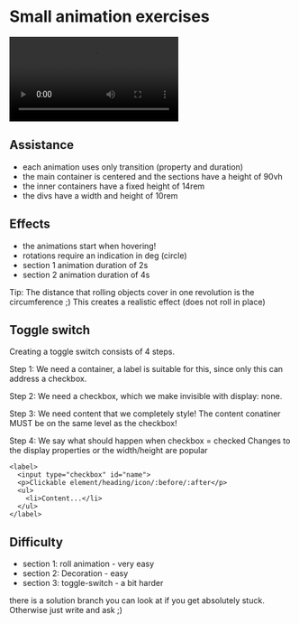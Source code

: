# Small animation exercises

<video src="preview/Animations_are_great!.mp4" controls title="Title"></video>

## Assistance

- each animation uses only transition (property and duration)
- the main container is centered and the sections have a height of 90vh
- the inner containers have a fixed height of 14rem
- the divs have a width and height of 10rem

## Effects

- the animations start when hovering!
- rotations require an indication in deg (circle)
- section 1 animation duration of 2s
- section 2 animation duration of 4s

Tip: The distance that rolling objects cover in one revolution is the circumference ;)
This creates a realistic effect (does not roll in place)

## Toggle switch

Creating a toggle switch consists of 4 steps.

Step 1:
We need a container, a label is suitable for this, since only this can address a checkbox.

Step 2:
We need a checkbox, which we make invisible with display: none.

Step 3:
We need content that we completely style!
The content conatiner MUST be on the same level as the checkbox!

Step 4:
We say what should happen when checkbox = checked
Changes to the display properties or the width/height are popular

```
<label>
  <input type="checkbox" id="name">
  <p>Clickable element/heading/icon/:before/:after</p>
  <ul>
    <li>Content...</li>
  </ul>
</label>
```

## Difficulty

- section 1: roll animation - very easy
- section 2: Decoration - easy
- section 3: toggle-switch - a bit harder

there is a solution branch you can look at if you get absolutely stuck. Otherwise just write and ask ;)
